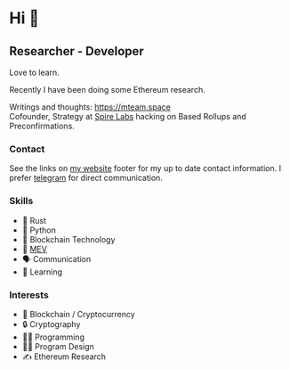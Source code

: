 Hi 👋
===============================

Researcher - Developer
-----------------

Love to learn. 

Recently I have been doing some Ethereum research.

Writings and thoughts: https://mteam.space  
Cofounder, Strategy at [Spire Labs](https://spire.dev/) hacking on Based Rollups and Preconfirmations. 

### Contact
See the links on [my website](https://mteam.space) footer for my up to date contact information. I prefer [telegram](https://t.me/mteam888) for direct communication.

### Skills
- 🦀 Rust
- 🐍 Python
- 🔑 Blockchain Technology
- 🥪 [MEV](https://mteam.space/posts/im-new-to-mev/)
- 🗣️ Communication
- 🧠 Learning

### Interests
- 🔑 Blockchain / Cryptocurrency
- 🔒 Cryptography
- 👨‍💻 Programming
- 🧑‍🎨 Program Design
- ✍️ Ethereum Research
